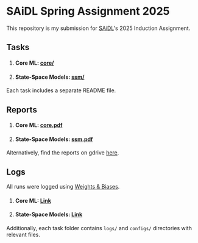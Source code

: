 # SAiDL Spring Assignment 2025
This repository is my submission for [SAiDL](https://www.saidl.in/)'s 2025 Induction Assignment.

## Tasks

1. #### Core ML: [core/](https://github.com/souhhmm/SAiDL-Spring-Assignment-2025/tree/main/core)

2. #### State-Space Models: [ssm/](https://github.com/souhhmm/SAiDL-Spring-Assignment-2025/tree/main/ssm)

Each task includes a separate README file.

## Reports
1. #### Core ML: [core.pdf](https://github.com/souhhmm/SAiDL-Spring-Assignment-2025/blob/main/core/core.pdf)

2. #### State-Space Models: [ssm.pdf](https://github.com/souhhmm/SAiDL-Spring-Assignment-2025/blob/main/ssm/ssm.pdf)

Alternatively, find the reports on gdrive [here](https://drive.google.com/drive/folders/1Uamcuop5ywjE8-SGJBxF6nY4NgyooRMT?usp=sharing).

## Logs
All runs were logged using [Weights & Biases](https://wandb.ai/). 

1. #### Core ML: [Link](https://api.wandb.ai/links/souhhmm-bits-pilani/31ysfcz1)

2. #### State-Space Models: [Link](https://api.wandb.ai/links/souhhmm-bits-pilani/l1qrt10j)

Additionally, each task folder contains `logs/` and `configs/` directories with relevant files.